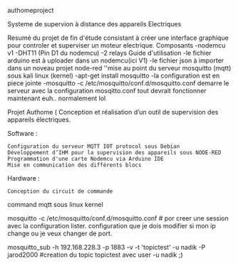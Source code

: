 
authomeproject

Systeme de supervion à distance des appareils Electriques

Resumé du projet de fin d'étude consistant à créer une interface graphique pour controler et superviser un moteur electrique. Composants -nodemcu v1 -DHT11 (Pin D1 du nodemcu) -2 relays Guide d'utilisation -le fichier arduino est à uploader dans un nodemcu(ici V1) -le fichier json à importer dans un noveau projet node-red ''mise au point du serveur mosquitto (mqtt) sous kali linux (kernel) -apt-get install mosquitto -la configuration est en piece jointe -mosquitto -c /etc/mosquitto/conf.d/mosquitto.conf demarre le serveur avec la configuration mosqitto.conf tout devrait fonctionner maintenant euh.. normalement lol

Projet Authome ( Conception et réalisation d’un outil de supervision des appareils électriques.

Software :

    Configuration du serveur MQTT IOT protocol sous Debian
    Développement d’IHM pour la supervision des appareils sous NODE-RED
    Programmation d'une carte Nodemcu via Arduino IDE
    Mise en communication des différents blocs

Hardware :

    Conception du circuit de commande

command mqtt sous linux kernel

mosquitto -c /etc/mosquitto/conf.d/mosquitto.conf # por creer une session avec la configuration lister. configuration que je dois modifier si mon ip change ou je veux changer de port.

mosquitto_sub -h 192.168.228.3 -p 1883 -v -t 'topictest' -u nadik -P jarod2000 #creation du topic topictest avec user -u nadik ;)
